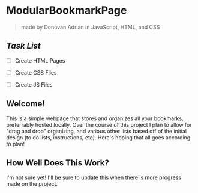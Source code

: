 # ModularBookmarkPage
> made by Donovan Adrian in JavaScript, HTML, and CSS


## ***Task List***
- [ ] Create HTML Pages
- [ ] Create CSS Files
- [ ] Create JS Files


## Welcome!
This is a simple webpage that stores and organizes all your bookmarks,
preferrably hosted locally. Over the course of this project I plan to
allow for "drag and drop" organizing, and various other lists based off
of the initial design (to do lists, instructions, etc). Here's hoping
that all goes according to plan!


## How Well Does This Work?
I'm not sure yet! I'll be sure to update this when there is more 
progress made on the project.
